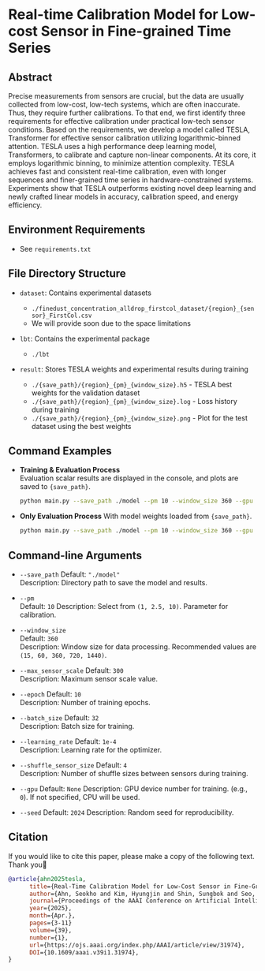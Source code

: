 # Real-time Calibration Model for Low-cost Sensor in Fine-grained Time Series

## Abstract

Precise measurements from sensors are crucial, but the data are usually collected from low-cost, low-tech systems, which are often inaccurate. Thus, they require further calibrations. To that end, we first identify three requirements for effective calibration under practical low-tech sensor conditions. Based on the requirements, we develop a model called TESLA, Transformer for effective sensor calibration utilizing logarithmic-binned attention. TESLA uses a high performance deep learning model, Transformers, to calibrate and capture non-linear components. At its core, it employs logarithmic binning, to minimize attention complexity. TESLA achieves fast and consistent real-time calibration, even with longer sequences and finer-grained time series in hardware-constrained systems. Experiments show that TESLA outperforms existing novel deep learning and newly crafted linear models in accuracy, calibration speed, and energy efficiency.

## Environment Requirements
- See `requirements.txt`

## File Directory Structure
- `dataset`: Contains experimental datasets
  - `./finedust_concentration_alldrop_firstcol_dataset/{region}_{sensor}_FirstCol.csv`
  - We will provide soon due to the space limitations

- `lbt`: Contains the experimental package
  - `./lbt`

- `result`: Stores TESLA weights and experimental results during training
  - `./{save_path}/{region}_{pm}_{window_size}.h5` - TESLA best weights for the validation dataset
  - `./{save_path}/{region}_{pm}_{window_size}.log` - Loss history during training
  - `./{save_path}/{region}_{pm}_{window_size}.png` - Plot for the test dataset using the best weights

## Command Examples
- **Training & Evaluation Process**  
  Evaluation scalar results are displayed in the console, and plots are saved to `{save_path}`.
  ```bash
  python main.py --save_path ./model --pm 10 --window_size 360 --gpu 0 --seed 2024
  ```

- **Only Evaluation Process**
  With model weights loaded from `{save_path}`.
  ```bash
  python main.py --save_path ./model --pm 10 --window_size 360 --gpu 0 --seed 2024
  ```
 
## Command-line Arguments
- `--save_path`
  Default: `"./model"`  
  Description: Directory path to save the model and results.

- `--pm`  
  Default: `10`
  Description: Select from `(1, 2.5, 10)`. Parameter for calibration.
  
- `--window_size`  
  Default: `360`  
  Description: Window size for data processing. Recommended values are `(15, 60, 360, 720, 1440)`.

- `--max_sensor_scale`
  Default: `300`  
  Description: Maximum sensor scale value.

- `--epoch`
  Default: `10`  
  Description: Number of training epochs.

- `--batch_size`
  Default: `32`  
  Description: Batch size for training.

- `--learning_rate`
  Default: `1e-4`  
  Description: Learning rate for the optimizer.

- `--shuffle_sensor_size`
  Default: `4`  
  Description: Number of shuffle sizes between sensors during training.

- `--gpu`
  Default: `None`
  Description: GPU device number for training. (e.g., `0`). If not specified, CPU will be used.

- `--seed`
  Default: `2024`
  Description: Random seed for reproducibility.


  
## Citation

If you would like to cite this paper, please make a copy of the following text. Thank you🤣

```bibtex
@article{ahn2025tesla,
      title={Real-Time Calibration Model for Low-Cost Sensor in Fine-Grained Time Series},
      author={Ahn, Seokho and Kim, Hyungjin and Shin, Sungbok and Seo, Young-Duk},
      journal={Proceedings of the AAAI Conference on Artificial Intelligence},
      year={2025},
      month={Apr.},
      pages={3-11}
      volume={39},
      number={1},
      url={https://ojs.aaai.org/index.php/AAAI/article/view/31974},
      DOI={10.1609/aaai.v39i1.31974},
}
```
